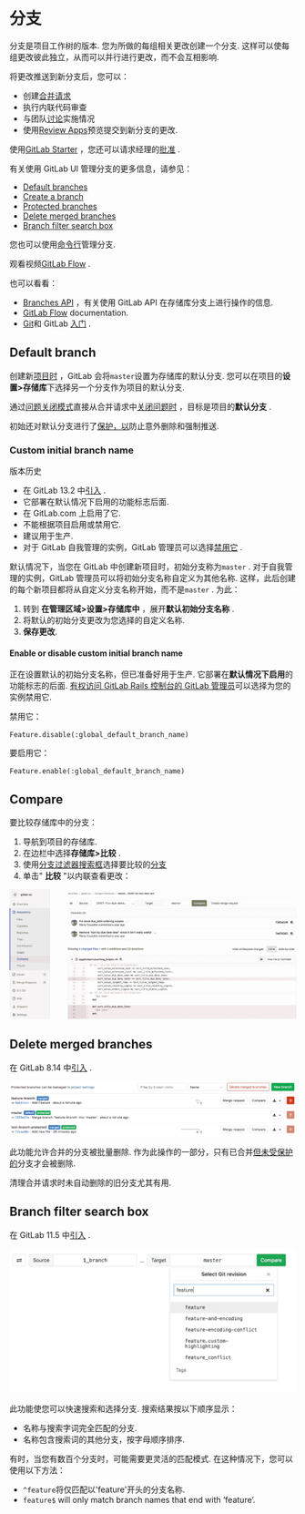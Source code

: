 # 分支[](#分支 "Permalink")

分支是项目工作树的版本. 您为所做的每组相关更改创建一个分支. 这样可以使每组更改彼此独立，从而可以并行进行更改，而不会互相影响.

将更改推送到新分支后，您可以：

*   创建[合并请求](../../merge_requests/index.html)
*   执行内联代码审查
*   与团队[讨论](../../../discussions/index.html)实施情况
*   使用[Review Apps](../../../../ci/review_apps/index.html)预览提交到新分支的更改.

使用[GitLab Starter](https://about.gitlab.com/pricing/) ，您还可以请求经理的[批准](../../merge_requests/merge_request_approvals.html) .

有关使用 GitLab UI 管理分支的更多信息，请参见：

*   [Default branches](#default-branch)
*   [Create a branch](../web_editor.html#create-a-new-branch)
*   [Protected branches](../../protected_branches.html#protected-branches)
*   [Delete merged branches](#delete-merged-branches)
*   [Branch filter search box](#branch-filter-search-box)

您也可以使用[命令行](../../../../gitlab-basics/start-using-git.html#create-a-branch)管理分支.

观看视频[GitLab Flow](https://www.youtube.com/watch?v=InKNIvky2KE) .

也可以看看：

*   [Branches API](../../../../api/branches.html) ，有关使用 GitLab API 在存储库分支上进行操作的信息.
*   [GitLab Flow](../../../../university/training/gitlab_flow.html) documentation.
*   [Git](../../../../topics/git/index.html)和 GitLab [入门](../../../../topics/git/index.html) .

## Default branch[](#default-branch "Permalink")

创建新[项目时](../../index.html) ，GitLab 会将`master`设置为存储库的默认分支. 您可以在项目的**设置>存储库**下选择另一个分支作为项目的默认分支.

通过[问题关闭模式](../../issues/managing_issues.html#closing-issues-automatically)直接从合并请求中[关闭问题时](../../issues/managing_issues.html#closing-issues-automatically) ，目标是项目的**默认分支** .

初始还对默认分支进行了[保护，以](../../protected_branches.html#protected-branches)防止意外删除和强制推送.

### Custom initial branch name[](#custom-initial-branch-name-core-only "Permalink")

版本历史

*   在 GitLab 13.2 中[引入](https://gitlab.com/gitlab-org/gitlab/-/issues/221013) .
*   它部署在默认情况下启用的功能标志后面.
*   在 GitLab.com 上启用了它.
*   不能根据项目启用或禁用它.
*   建议用于生产.
*   对于 GitLab 自我管理的实例，GitLab 管理员可以选择[禁用它](#enable-or-disable-custom-initial-branch-name-core-only) .

默认情况下，当您在 GitLab 中创建新项目时，初始分支称为`master` . 对于自我管理的实例，GitLab 管理员可以将初始分支名称自定义为其他名称. 这样，此后创建的每个新项目都将从自定义分支名称开始，而不是`master` . 为此：

1.  转到 **在管理区域>设置>存储库中** ，展开**默认初始分支名称** .
2.  将默认的初始分支更改为您选择的自定义名称.
3.  **保存更改**.

#### Enable or disable custom initial branch name[](#enable-or-disable-custom-initial-branch-name-core-only "Permalink")

正在设置默认的初始分支名称，但已准备好用于生产. 它部署在**默认情况下启用**的功能标志的后面. [有权访问 GitLab Rails 控制台的 GitLab 管理员](../../../../administration/feature_flags.html)可以选择为您的实例禁用它.

禁用它：

```
Feature.disable(:global_default_branch_name) 
```

要启用它：

```
Feature.enable(:global_default_branch_name) 
```

## Compare[](#compare "Permalink")

要比较存储库中的分支：

1.  导航到项目的存储库.
2.  在边栏中选择**存储库>比较** .
3.  使用[分支过滤器搜索框](#branch-filter-search-box)选择要比较的[分支](#branch-filter-search-box)
4.  单击" **比较** "以内联查看更改：

[![compare branches](img/b4e4d114d9b2244a7848961617e05a95.png)](img/compare_branches.png)

## Delete merged branches[](#delete-merged-branches "Permalink")

在 GitLab 8.14 中[引入](https://gitlab.com/gitlab-org/gitlab-foss/-/merge_requests/6449) .

[![Delete merged branches](img/6de450be845a1f48a3feae9ce8e7be6e.png)](img/delete_merged_branches.png)

此功能允许合并的分支被批量删除. 作为此操作的一部分，只有已合并[但未受保护的](../../protected_branches.html)分支才会被删除.

清理合并请求时未自动删除的旧分支尤其有用.

## Branch filter search box[](#branch-filter-search-box "Permalink")

在 GitLab 11.5 中[引入](https://gitlab.com/gitlab-org/gitlab-foss/-/merge_requests/22166) .

[![Branch filter search box](img/f380fbb3646558d8becf561df5894c38.png)](img/branch_filter_search_box.png)

此功能使您可以快速搜索和选择分支. 搜索结果按以下顺序显示：

*   名称与搜索字词完全匹配的分支.
*   名称包含搜索词的其他分支，按字母顺序排序.

有时，当您有数百个分支时，可能需要更灵活的匹配模式. 在这种情况下，您可以使用以下方法：

*   `^feature`将仅匹配以'feature'开头的分支名称.
*   `feature$` will only match branch names that end with ‘feature’.